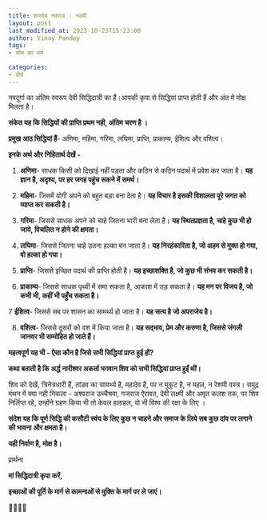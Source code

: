 ```yaml
---
title: शारदेय नवरात्र - नवमीं
layout: post
last_modified_at: 2023-10-23T15:23:00
author: Vinay Pandey
tags:
- सोम का मर्म

categories:
- दीर्घ
---
```

नवदुर्गा का अंतिम स्वरूप देवी सिद्धिदात्री का हैं।आपकी कृपा से सिद्धियां प्राप्त होती हैं और अंत मे मोक्ष मिलता है। 

**संकेत यह कि सिद्धियों की प्राप्ति प्रथम नही, अंतिम चरण है ।**

**प्रमुख आठ सिद्धियां हैं**- 
अणिमा, महिमा, गरिमा, लघिमा, प्राप्ति, प्राकाम्य, ईशित्व और वशित्व।  

**इनके अर्थ और निहितार्थ देखें -**

1. **अणिमा**- साधक किसी को दिखाई नहीं पड़ता और कठिन से कठिन पदार्थ में प्रवेश कर जाता है।
**यह ज्ञान है, अदृश्य, पर हर जगह पहुंच सकने में समर्थ।**

2. **महिमा**- जिसमें योगी अपने को बहुत बड़ा बना देता है। 
**यह विचार है इसकी विशालता पूरे जगत को व्याप्त कर सकती है।**

3. **गरिमा**- जिससे साधक अपने को चाहे जितना भारी बना लेता है। 
**यह स्थितप्रज्ञता है, चाहे कुछ भी हो जाये, विचलित न होने की क्षमता।** 

4. **लघिमा**- जिससे जितना चाहे उतना हल्का बन जाता है। 
**यह निरहंकारिता है, जो अहम से मुक्त हो गया, वो हल्का हो गया।** 

5. **प्राप्ति**- जिससे इच्छित पदार्थ की प्राप्ति होती है।
**यह इच्छाशक्ति है, जो कुछ भी संभव कर सकती है।** 

6. **प्राकाम्य**- जिससे साधक पृथ्वी में समा सकता है, आकाश में उड़ सकता है। 
**यह मन पर विजय है, जो कभी भी, कहीं भी पहुँच सकता है।** 

7 **ईशित्व**- जिससे सब पर शासन का सामर्थ्य हो जाता है। 
**यह सत्य है जो अपराजेय है।**

8. **वशित्व**- जिससे दूसरों को वश में किया जाता है।
**यह सद्भाव, प्रेम और करुणा है, जिससे जंगली जानवर भी सम्मोहित हो जाते हैं।** 

**महत्वपूर्ण यह भी - ऐसा कौन है जिसे सभी सिद्धियां प्राप्त हुई हों?**

**कथा बताती है कि अर्द्ध नारीश्वर अकर्ता भगवान शिव को सभी सिद्धियां प्राप्त हुईं थीं।**

शिव को देखें, त्रिनेत्रधारी हैं, तांडव का सामर्थ्य है, महादेव हैं, पर न मुकुट है, न महल, न रेशमी वस्त्र। समुद्र मंथन में क्या नही निकला - अश्वराज उच्चैश्रवा, गजराज ऐरावत, देवी लक्ष्मी और अमृत कलश तक, पर शिव निर्लिप्त रहे, उन्होंने ग्रहण किया भी तो केवल हलाहल, वो भी विश्व की रक्षा के लिए । 

**संदेश यह कि पूर्ण सिद्धि की कसौटी स्वंय के लिए कुछ न चाहने और समाज के लिये सब कुछ दांव पर लगाने की भावना और क्षमता है।** 

**यही निर्वाण है, मोक्ष है।**

प्रार्थना

**मां सिद्धिदात्री कृपा करें,**

**इच्छाओं की पूर्ति के मार्ग से कामनाओं से मुक्ति के मार्ग पर ले जाएं।** 

🙏🌷🌷🙏


